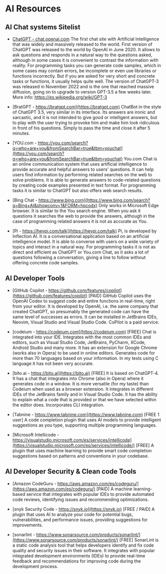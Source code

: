 # AI Resources

## AI Chat systems Sitelist 

* [ChatGPT - chat.openai.com](chat.openai.com)
  The first chat site with Artificial Intelligence that was widely and massively released to the world. First version of ChatGPT was released to the world by OpenAI in June 2020.
  It allows to ask questions and responds in a natural way to the questions asked, although in some cases it is convenient to contrast the information with reality. For programming tasks you can generate code samples, which in some cases may contain errors, be incomplete or even use libraries or functions incorrectly. But if you are asked for very short and concrete tasks or functions, it usually helps quite well.
  The version of ChatGPT-3 was released in November 2022 and is the one that reached massive diffusion, going on to upgrade to version GPT-3.5 a few weeks later.
  More info: https://es.wikipedia.org/wiki/GPT-3 

* [BratGPT - https://bratgpt.com](https://bratgpt.com)
  ChatBot in the style of ChatGPT 3.5, very similar in its interface. Its answers are ironic and sarcastic, and it is not intended to give good or intelligent answers, but to play with the user trying to provoke him and make him look ridiculous in front of his questions. Simply to pass the time and close it after 5 minutes.

* [YOU.com - https://you.com/search?q=who+are+you&fromSearchBar=true&tbm=youchat](https://you.com/search?q=who+are+you&fromSearchBar=true&tbm=youchat)
  You.com Chat is an online communication system that uses artificial intelligence to provide accurate and helpful answers to users' questions. It can help users find information by performing related searches on the web to solve problems. It is able to generate answers to code-related questions by creating code examples presented in text format. For programming tasks it is similar to ChatGPT but also offers web search results. 

* [Bing Chat - https://www.bing.com](https://www.bing.com/search?q=Bing+AI&showconv=1&FORM=hpcodx)
  Only works in Microsoft Edge browser. It is similar to the You search engine. When you ask it questions it searches the web to provide the answers, although in the case of programming related answers it is not as accurate as You.

* [Pi - https://heypi.com/talk](https://heypi.com/talk)
  Pi, is developed by Inflection AI. It is a conversational application based on an artificial intelligence model. It is able to converse with users on a wide variety of topics and interact in a natural way. For programming tasks it is not as direct and efficient as ChatGPT or You.com Chat, as it asks a lot of questions following a conversation, giving a line to follow without offering concrete code samples.



## AI Developer Tools

* [GitHub Copilot - https://github.com/features/copilot](https://github.com/features/copilot) [PAID]
  GitHub Copilot uses the OpenAI Codex to suggest code and entire functions in real-time, right from your editor.
  It is developed by OpenAI, i.e. the same company that created ChatGPT, so presumably the generated code can have the same level of successes as errors.
  It can be installed in JetBrains IDEs, Neovim, Visual Studio and Visual Studio Code. CoPilot is a paid service.
  
* [codeium - https://codeium.com](https://codeium.com) [FREE] 
  Chat is integrated into your IDE. Integrates with the most common IDEs and editors, such as Visual Studio Code, JetBrains, PyCharm, XCode, Android Studio and many more. It has an extension for Google Chrome (works also in Opera) to be used in online editors.
  Generates code for more than 70 languages based on your information. In my tests using C language it has not been very accurate.


* [bito.ai - https://bito.ai](https://bito.ai) [FREE]
  It is based on ChatGPT-4. It has a chat that integrates into Chrome (also in Opera) where it generates code in a window. It is more versatile (for my taste) than Codeium when used as a browser extension. It integrates in different IDEs of the JetBrains family and in Visual Studio Code. It has the ability to explain what a code that is provided or that we have selected within the editor does. Incorporates CLI integration.

* [Tabnine - https://www.tabnine.com](https://www.tabnine.com) [FREE 1 user]
  A code completion plugin that uses AI models to provide intelligent suggestions as you type, supporting multiple programming languages.

* [Microsoft Intellicode - https://visualstudio.microsoft.com/es/services/intellicode](https://visualstudio.microsoft.com/es/services/intellicode/) [FREE]
  A plugin that uses machine learning to provide smart code completion suggestions based on patterns and conventions in your codebase.

## AI Developer Security & Clean code Tools

* [Amazon CodeGuru - https://aws.amazon.com/es/codeguru/](https://aws.amazon.com/es/codeguru/) [PAID]
  A machine learning-based service that integrates with popular IDEs to provide automated code reviews, identifying issues and recommending optimizations.

* [snyk Security Code - https://snyk.io](https://snyk.io) [FREE / PAID]
  A plugin that uses AI to analyze your code for potential bugs, vulnerabilities, and performance issues, providing suggestions for improvements.

* [sonarlint - https://www.sonarsource.com/products/sonarlint/](https://www.sonarsource.com/products/sonarlint/) [FREE]
  SonarLint is a static code analysis tool that helps developers identify and fix code quality and security issues in their software. It integrates with popular integrated development environments (IDEs) to provide real-time feedback and recommendations for improving code during the development process.
  

